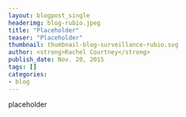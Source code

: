 ```yaml
---
layout: blogpost_single
headerimg: blog-rubio.jpeg
title: "Placeholder"
teaser: "Placeholder"
thumbnail: thumbnail-blog-surveillance-rubio.svg
author: <strong>Rachel Courtney</strong>
publish_date: Nov. 20, 2015
tags: []
categories:
- blog
---
```

placeholder
